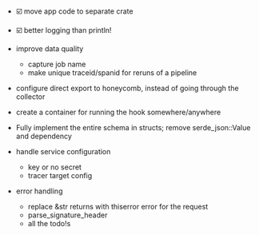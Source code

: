 * ☑️ move app code to separate crate
* ☑️ better logging than println!

* improve data quality 
    * capture job name
    * make unique traceid/spanid for reruns of a pipeline

* configure direct export to honeycomb, instead of going through the collector
* create a container for running the hook somewhere/anywhere
* Fully implement the entire schema in structs; remove serde_json::Value and dependency
* handle service configuration
    * key or no secret
    * tracer target config

* error handling
    * replace &str returns with thiserror error for the request
    * parse_signature_header
    * all the todo!s
